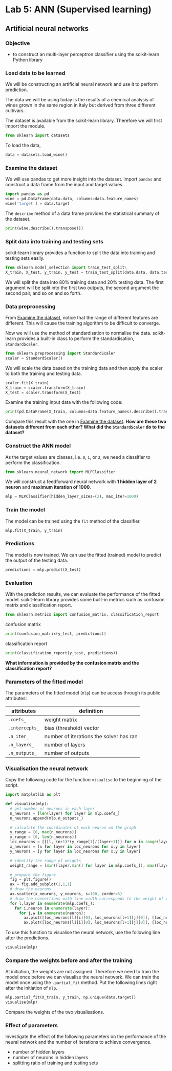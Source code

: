 # Lab 5: ANN (Supervised learning)

## Artificial neural networks

### Objective

- to construct an multi-layer perceptron classifier using the scikit-learn Python library

### Load data to be learned

We will be constructing an artificial neural network and use it to perform prediction.

The data we will be using today is the results of a chemical analysis of wines grown in the same region in Italy but derived from three different cultivars.

The dataset is available from the scikit-learn library. Therefore we will first import the module.
```python
from sklearn import datasets
```

To load the data, 
```python
data = datasets.load_wine()
```

### Examine the dataset

We will use pandas to get more insight into the dataset. Import `pandas` and construct a data frame from the input and target values.

```python
import pandas as pd
wine = pd.DataFrame(data.data, columns=data.feature_names)
wine['target'] = data.target
```

The `describe` method of a data frame provides the statistical summary of the dataset.

```python
print(wine.describe().transpose())
```

### Split data into training and testing sets

scikit-learn library provides a function to split the data into training and testing sets easily. 

```python
from sklearn.model_selection import train_test_split\
X_train, X_test, y_train, y_test = train_test_split(data.data, data.target, train_size=0.8)
```

We will split the data into 80% training data and 20% testing data. The first argument will be split into the first two outputs, the second argument the second pair, and so on and so forth.

### Data preprocessing

From [Examine the dataset](#examine-the-dataset), notice that the range of different features are different. This will cause the training algorithm to be difficult to converge. 

Now we will use the method of standardisation to normalise the data. scikit-learn provides a built-in class to perform the standardisation, `StandardScaler`.

```python
from sklearn.preprocessing import StandardScaler
scaler = StandardScaler()
```

We will scale the data based on the training data and then apply the scaler to both the training and testing data.

```python
scaler.fit(X_train)
X_train = scaler.transform(X_train)
X_test = scaler.transform(X_test)
```

Examine the training input data with the following code:

```python
print(pd.DataFrame(X_train, columns=data.feature_names).describe().transpose())
```

Compare this result with the one in [Examine the dataset](#examine-the-dataset). **How are these two datasets different from each other? What did the `StandardScaler` do to the dataset?**

### Construct the ANN model

As the target values are classes, i.e. `0`, `1`, or `2`, we need a classifier to perform the classification. 

```python
from sklearn.neural_network import MLPClassifier
```

We will construct a feedforward neural network with **1 hidden layer of 2 neuron** and **maximum iteration of 1000**.

```python
mlp = MLPClassifier(hidden_layer_sizes=(2), max_iter=1000)
```

### Train the model

The model can be trained using the `fit` method of the classifier. 

```python
mlp.fit(X_train, y_train)
```

### Predictions

The model is now trained. We can use the fitted (trained) model to predict the output of the testing data.

```python
predictions = mlp.predict(X_test)
```

### Evaluation

With the prediction results, we can evaluate the performance of the fitted model. scikit-learn library provides some built-in metrics such as confusion matrix and classification report.

```python
from sklearn.metrics import confusion_matrix, classification_report
```

confusion matrix
```python
print(confusion_matrix(y_test, predictions))
```

classification report
```python
print(classification_report(y_test, predictions))
```

**What information is provided by the confusion matrix and the classification report?**

### Parameters of the fitted model

The parameters of the fitted model (`mlp`) can be access through its public attributes:

| attributes | definition |
|------------|------------|
| `.coefs_`  | weight matrix |
| `.intercepts_` | bias (threshold) vector |
| `.n_iter_` | number of iterations the solver has ran |
| `.n_layers_` | number of layers |
| `.n_outputs_` | number of outputs |

### Visualisation the neural network

Copy the following code for the function `visualise` to the beginning of the script.

```python
import matplotlib as plt

def visualise(mlp):
  # get number of neurons in each layer
  n_neurons = [len(layer) for layer in mlp.coefs_]
  n_neurons.append(mlp.n_outputs_)

  # calculate the coordinates of each neuron on the graph
  y_range = [0, max(n_neurons)]
  x_range = [0, len(n_neurons)]
  loc_neurons = [[[l, (n+1)*(y_range[1]/(layer+1))] for n in range(layer)] for l,layer in enumerate(n_neurons)]
  x_neurons = [x for layer in loc_neurons for x,y in layer]
  y_neurons = [y for layer in loc_neurons for x,y in layer]

  # identify the range of weights
  weight_range = [min([layer.min() for layer in mlp.coefs_]), max([layer.max() for layer in mlp.coefs_])]

  # prepare the figure
  fig = plt.figure()
  ax = fig.add_subplot(1,1,1)
  # draw the neurons
  ax.scatter(x_neurons, y_neurons, s=100, zorder=5)
  # draw the connections with line width corresponds to the weight of the connection
  for l,layer in enumerate(mlp.coefs_):
    for i,neuron in enumerate(layer):
      for j,w in enumerate(neuron):
        ax.plot([loc_neurons[l][i][0], loc_neurons[l+1][j][0]], [loc_neurons[l][i][1], loc_neurons[l+1][j][1]], 'white', linewidth=((w-weight_range[0])/(weight_range[1]-weight_range[0])*5+0.2)*1.2)
        ax.plot([loc_neurons[l][i][0], loc_neurons[l+1][j][0]], [loc_neurons[l][i][1], loc_neurons[l+1][j][1]], 'grey', linewidth=(w-weight_range[0])/(weight_range[1]-weight_range[0])*5+0.2)
```

To use this function to visualise the neural network, use the following line after the predictions.

```python
visualise(mlp)
```

### Compare the weights before and after the training

At initiation, the weights are not assigned. Therefore we need to train the model once before we can visualise the neural network. We can train the model once using the `.partial_fit` method. Put the following lines right after the initiation of `mlp`.

```python
mlp.partial_fit(X_train, y_train, np.unique(data.target))
visualise(mlp)
```

Compare the weights of the two visualisations.

### Effect of parameters

Investigate the effect of the following parameters on the performance of the neural network and the number of iterations to achieve convergence.

- number of hidden layers
- number of neurons in hidden layers
- splitting ratio of training and testing sets